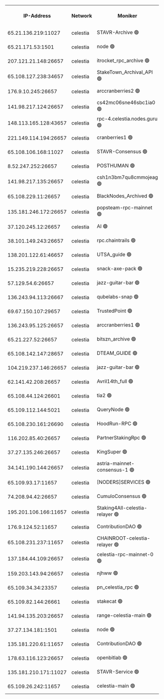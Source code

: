 


<table><tr><th>IP-Address</th><th>Network</th><th>Moniker</th><th>Latest Block Height</th><th>Earliest Block Height</th><th>Catching Up</th><th>Tx Index</th><th>Voting Power</th><th>Version</th><th>Scan Time</th></tr><tr><td>65.21.136.219:11027</td><td>celestia</td><td>STAVR-Archive 🟢</td><td>2784061</td><td>1</td><td>False</td><td>on</td><td>0</td><td>2.3.1</td><td>2024-11-13T21:02:35.180423979UTC</td></tr><tr><td>65.21.171.53:1501</td><td>celestia</td><td>node 🟢</td><td>2784061</td><td>1</td><td>False</td><td>on</td><td>0</td><td>2.3.1</td><td>2024-11-13T21:02:35.593043954UTC</td></tr><tr><td>207.121.21.148:26657</td><td>celestia</td><td>itrocket_rpc_archive 🟢</td><td>2784064</td><td>1</td><td>False</td><td>on</td><td>0</td><td>2.3.1</td><td>2024-11-13T21:03:12.536362112UTC</td></tr><tr><td>65.108.127.238:34657</td><td>celestia</td><td>StakeTown_Archival_API 🟢</td><td>2784064</td><td>1</td><td>False</td><td>on</td><td>0</td><td>2.3.1</td><td>2024-11-13T21:03:17.128933070UTC</td></tr><tr><td>176.9.10.245:26657</td><td>celestia</td><td>arccranberries2 🟢</td><td>2784068</td><td>1</td><td>False</td><td>on</td><td>0</td><td>2.3.1</td><td>2024-11-13T21:04:01.325910291UTC</td></tr><tr><td>141.98.217.124:26657</td><td>celestia</td><td>cs42mc06sne46sbc1ia0 🟢</td><td>2784069</td><td>1</td><td>False</td><td>on</td><td>0</td><td>2.3.1</td><td>2024-11-13T21:04:08.435325109UTC</td></tr><tr><td>148.113.165.128:43657</td><td>celestia</td><td>rpc-4.celestia.nodes.guru 🟢</td><td>2784070</td><td>1</td><td>False</td><td>on</td><td>0</td><td>2.3.1</td><td>2024-11-13T21:04:28.064139364UTC</td></tr><tr><td>221.149.114.194:26657</td><td>celestia</td><td>cranberries1 🟢</td><td>2784071</td><td>1</td><td>False</td><td>on</td><td>0</td><td>2.3.1</td><td>2024-11-13T21:04:39.865868535UTC</td></tr><tr><td>65.108.106.168:11027</td><td>celestia</td><td>STAVR-Consensus 🟢</td><td>2784071</td><td>1</td><td>False</td><td>on</td><td>0</td><td>2.3.1</td><td>2024-11-13T21:04:42.328420327UTC</td></tr><tr><td>8.52.247.252:26657</td><td>celestia</td><td>POSTHUMAN 🟢</td><td>2784075</td><td>1</td><td>False</td><td>on</td><td>0</td><td>2.3.1</td><td>2024-11-13T21:05:30.764095743UTC</td></tr><tr><td>141.98.217.135:26657</td><td>celestia</td><td>csh1n3bm7qu8cmmojeag 🟢</td><td>2784076</td><td>1</td><td>False</td><td>on</td><td>0</td><td>2.3.1</td><td>2024-11-13T21:05:31.226880114UTC</td></tr><tr><td>65.108.229.11:26657</td><td>celestia</td><td>BlackNodes_Archived 🟢</td><td>2784076</td><td>1</td><td>False</td><td>on</td><td>0</td><td>2.1.2</td><td>2024-11-13T21:05:40.416084599UTC</td></tr><tr><td>135.181.246.172:26657</td><td>celestia</td><td>popsteam-rpc-mainnet 🟢</td><td>2784079</td><td>1</td><td>False</td><td>on</td><td>0</td><td>2.3.1</td><td>2024-11-13T21:06:14.190718639UTC</td></tr><tr><td>37.120.245.12:26657</td><td>celestia</td><td>AI 🟢</td><td>2784079</td><td>1</td><td>False</td><td>off</td><td>0</td><td>2.3.1</td><td>2024-11-13T21:06:22.981582693UTC</td></tr><tr><td>38.101.149.243:26657</td><td>celestia</td><td>rpc.chaintrails 🟢</td><td>2784080</td><td>1</td><td>False</td><td>on</td><td>0</td><td>2.3.1</td><td>2024-11-13T21:06:30.796471305UTC</td></tr><tr><td>138.201.122.61:46657</td><td>celestia</td><td>UTSA_guide 🟢</td><td>2784082</td><td>1</td><td>False</td><td>on</td><td>0</td><td>2.3.1</td><td>2024-11-13T21:06:57.886299586UTC</td></tr><tr><td>15.235.219.228:26657</td><td>celestia</td><td>snack-axe-pack 🟢</td><td>2784082</td><td>1</td><td>False</td><td>off</td><td>0</td><td>2.1.2</td><td>2024-11-13T21:07:00.928764954UTC</td></tr><tr><td>57.129.54.6:26657</td><td>celestia</td><td>jazz-guitar-bar 🟢</td><td>2784083</td><td>1</td><td>False</td><td>off</td><td>0</td><td>2.1.2</td><td>2024-11-13T21:07:07.421330911UTC</td></tr><tr><td>136.243.94.113:26667</td><td>celestia</td><td>qubelabs-snap 🟢</td><td>2784085</td><td>1</td><td>False</td><td>on</td><td>0</td><td>2.3.1</td><td>2024-11-13T21:07:29.205877706UTC</td></tr><tr><td>69.67.150.107:29657</td><td>celestia</td><td>TrustedPoint 🟢</td><td>2784086</td><td>1</td><td>False</td><td>on</td><td>0</td><td>2.3.1</td><td>2024-11-13T21:07:42.451768054UTC</td></tr><tr><td>136.243.95.125:26657</td><td>celestia</td><td>arccranberries1 🟢</td><td>2784090</td><td>1</td><td>False</td><td>on</td><td>0</td><td>2.3.1</td><td>2024-11-13T21:08:24.416409706UTC</td></tr><tr><td>65.21.227.52:26657</td><td>celestia</td><td>bitszn_archive 🟢</td><td>2784090</td><td>1</td><td>False</td><td>on</td><td>0</td><td>2.3.1</td><td>2024-11-13T21:08:27.368957921UTC</td></tr><tr><td>65.108.142.147:28657</td><td>celestia</td><td>DTEAM_GUIDE 🟢</td><td>2784094</td><td>1</td><td>False</td><td>on</td><td>0</td><td>2.3.1</td><td>2024-11-13T21:09:13.672355074UTC</td></tr><tr><td>104.219.237.146:26657</td><td>celestia</td><td>jazz-guitar-bar 🟢</td><td>2784095</td><td>1</td><td>False</td><td>off</td><td>0</td><td>2.1.2</td><td>2024-11-13T21:09:23.073197106UTC</td></tr><tr><td>62.141.42.208:26657</td><td>celestia</td><td>Avril14th_full 🟢</td><td>2784097</td><td>1</td><td>False</td><td>on</td><td>0</td><td>2.3.1</td><td>2024-11-13T21:09:56.653777722UTC</td></tr><tr><td>65.108.44.124:26601</td><td>celestia</td><td>tia2 🟢</td><td>2371494</td><td>339581</td><td>False</td><td>on</td><td>0</td><td>1.3.0</td><td>2024-11-13T21:02:50.555018950UTC</td></tr><tr><td>65.109.112.144:5021</td><td>celestia</td><td>QueryNode 🟢</td><td>2371494</td><td>1406226</td><td>False</td><td>off</td><td>0</td><td>1.7.0</td><td>2024-11-13T21:07:11.902084646UTC</td></tr><tr><td>65.108.230.161:26690</td><td>celestia</td><td>HoodRun-RPC 🟢</td><td>2371494</td><td>1537165</td><td>False</td><td>off</td><td>0</td><td>1.9.0</td><td>2024-11-13T21:09:20.285260707UTC</td></tr><tr><td>116.202.85.40:26657</td><td>celestia</td><td>PartnerStakingRpc 🟢</td><td>2371494</td><td>1588231</td><td>False</td><td>on</td><td>0</td><td>1.9.0</td><td>2024-11-13T21:02:52.974324035UTC</td></tr><tr><td>37.27.135.246:26657</td><td>celestia</td><td>KingSuper 🟢</td><td>2371494</td><td>1814358</td><td>False</td><td>off</td><td>0</td><td>1.3.0</td><td>2024-11-13T21:03:48.619690555UTC</td></tr><tr><td>34.141.190.144:26657</td><td>celestia</td><td>astria-mainnet-consensus-1 🟢</td><td>2784079</td><td>2371501</td><td>False</td><td>on</td><td>0</td><td>2.3.1</td><td>2024-11-13T21:06:23.337690758UTC</td></tr><tr><td>65.109.93.17:11657</td><td>celestia</td><td>[NODERS]SERVICES 🟢</td><td>2784081</td><td>2371581</td><td>False</td><td>on</td><td>0</td><td>2.1.2</td><td>2024-11-13T21:06:43.009748115UTC</td></tr><tr><td>74.208.94.42:26657</td><td>celestia</td><td>CumuloConsensus 🟢</td><td>2784072</td><td>2384001</td><td>False</td><td>on</td><td>0</td><td>2.3.1</td><td>2024-11-13T21:04:43.196843722UTC</td></tr><tr><td>195.201.106.166:11657</td><td>celestia</td><td>Staking4All-celestia-relayer 🟢</td><td>2784098</td><td>2399575</td><td>False</td><td>off</td><td>0</td><td>2.1.2</td><td>2024-11-13T21:10:05.785547276UTC</td></tr><tr><td>176.9.124.52:11657</td><td>celestia</td><td>ContributionDAO 🟢</td><td>2784090</td><td>2419178</td><td>False</td><td>on</td><td>0</td><td>2.1.2</td><td>2024-11-13T21:08:26.866810746UTC</td></tr><tr><td>65.108.231.237:11657</td><td>celestia</td><td>CHAINROOT-celestia-relayer 🟢</td><td>2784068</td><td>2473086</td><td>False</td><td>on</td><td>0</td><td>2.1.2</td><td>2024-11-13T21:04:03.889878600UTC</td></tr><tr><td>137.184.44.109:26657</td><td>celestia</td><td>celestia-rpc-mainnet-0 🟢</td><td>2784081</td><td>2517150</td><td>False</td><td>on</td><td>0</td><td>2.3.1</td><td>2024-11-13T21:06:42.568738779UTC</td></tr><tr><td>159.203.143.94:26657</td><td>celestia</td><td>njhww 🟢</td><td>2784072</td><td>2663111</td><td>False</td><td>off</td><td>0</td><td>2.3.1</td><td>2024-11-13T21:04:52.234370812UTC</td></tr><tr><td>65.109.34.34:23357</td><td>celestia</td><td>pn_celestia_rpc 🟢</td><td>2784079</td><td>2663118</td><td>False</td><td>on</td><td>0</td><td>2.3.1</td><td>2024-11-13T21:06:13.766911046UTC</td></tr><tr><td>65.109.82.144:26661</td><td>celestia</td><td>stakecat 🟢</td><td>2784081</td><td>2764501</td><td>False</td><td>on</td><td>0</td><td>2.1.2</td><td>2024-11-13T21:06:41.580407606UTC</td></tr><tr><td>141.94.135.203:26657</td><td>celestia</td><td>range-celestia-main 🟢</td><td>2784063</td><td>2774287</td><td>False</td><td>on</td><td>0</td><td>2.1.2</td><td>2024-11-13T21:02:56.035835637UTC</td></tr><tr><td>37.27.134.181:1501</td><td>celestia</td><td>node 🟢</td><td>2784074</td><td>2777852</td><td>False</td><td>off</td><td>0</td><td>2.3.1</td><td>2024-11-13T21:05:09.321758400UTC</td></tr><tr><td>135.181.220.61:11657</td><td>celestia</td><td>ContributionDAO 🟢</td><td>2784076</td><td>2778238</td><td>False</td><td>off</td><td>0</td><td>2.1.2</td><td>2024-11-13T21:05:35.811884273UTC</td></tr><tr><td>178.63.116.123:26657</td><td>celestia</td><td>openbitlab 🟢</td><td>2784063</td><td>2779765</td><td>False</td><td>on</td><td>0</td><td>2.3.1</td><td>2024-11-13T21:03:06.858329376UTC</td></tr><tr><td>135.181.210.171:11027</td><td>celestia</td><td>STAVR-Service 🟢</td><td>2784062</td><td>2781001</td><td>False</td><td>on</td><td>0</td><td>2.3.1</td><td>2024-11-13T21:02:53.620421320UTC</td></tr><tr><td>65.109.26.242:11657</td><td>celestia</td><td>celestia-main 🟢</td><td>2784084</td><td>2781903</td><td>False</td><td>on</td><td>0</td><td>2.3.1</td><td>2024-11-13T21:07:16.551434770UTC</td></tr></table>